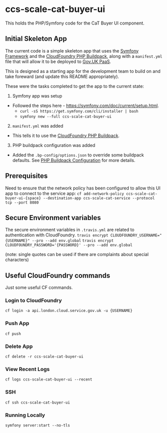 # ccs-scale-cat-buyer-ui
This holds the PHP/Symfony code for the CaT Buyer UI component.

## Initial Skeleton App
The current code is a simple skeleton app that uses the [Symfony Framework](https://symfony.com/) and the [CloudFoundry PHP Buildpack](https://github.com/cloudfoundry/php-buildpack), along with a `manifest.yml` file that will allow it to be deployed to [Gov.UK PaaS](https://www.cloud.service.gov.uk/).

This is designed as a starting app for the development team to build on and take foreward (and update this README appropriately).

These were the tasks completed to get the app to the current state:

1. Symfony app was setup
 * Followed the steps here - https://symfony.com/doc/current/setup.html.
   * `curl -sS https://get.symfony.com/cli/installer | bash`
   * `symfony new --full ccs-scale-cat-buyer-ui`

2. `manifest.yml` was added
 * This tells it to use the [CloudFoundry PHP Buildpack](https://docs.cloudfoundry.org/buildpacks/php/index.html).

3. PHP buildpack configuration was added
 * Added the `.bp-config/options.json` to override some buildpack defaults. See [PHP Buildpack Configuration](https://docs.cloudfoundry.org/buildpacks/php/gsg-php-config.html) for more details.


## Prerequisites 
Need to ensure that the network policy has been configured to allow this UI app to connect to the service app:
`cf add-network-policy ccs-scale-cat-buyer-ui-{space} --destination-app ccs-scale-cat-service --protocol tcp --port 8080`

## Secure Environment variables
The secure environment variables in `.travis.yml` are related to authentication with CloudFoundry. 
`travis encrypt CLOUDFOUNDRY_USERNAME="{USERNAME}" --pro --add env.global`
`travis encrypt CLOUDFOUNDRY_PASSWORD='{PASSWORD}' --pro --add env.global`

(note: single quotes can be used if there are complaints about special characters)

## Useful CloudFoundry commands
Just some useful CF commands.

### Login to CloudFoundry

`cf login -a api.london.cloud.service.gov.uk -u {USERNAME}`

### Push App
`cf push`

### Delete App
`cf delete -r ccs-scale-cat-buyer-ui`

### View Recent Logs
`cf logs ccs-scale-cat-buyer-ui --recent`

### SSH
`cf ssh ccs-scale-cat-buyer-ui`

### Running Locally
`symfony server:start --no-tls`
